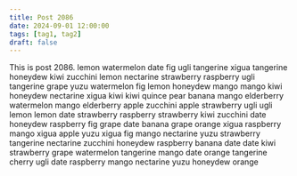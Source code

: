 ```yaml
---
title: Post 2086
date: 2024-09-01 12:00:00
tags: [tag1, tag2]
draft: false
---
```

This is post 2086.
lemon
watermelon
date
fig
ugli
tangerine
xigua
tangerine
honeydew
kiwi
zucchini
lemon
nectarine
strawberry
raspberry
ugli
tangerine
grape
yuzu
watermelon
fig
lemon
honeydew
mango
mango
kiwi
honeydew
nectarine
xigua
kiwi
kiwi
quince
pear
banana
mango
elderberry
watermelon
mango
elderberry
apple
zucchini
apple
strawberry
ugli
ugli
lemon
lemon
date
strawberry
raspberry
strawberry
kiwi
zucchini
date
honeydew
raspberry
fig
grape
date
banana
grape
orange
xigua
raspberry
mango
xigua
apple
yuzu
xigua
fig
mango
nectarine
yuzu
strawberry
tangerine
nectarine
zucchini
honeydew
raspberry
banana
date
date
kiwi
strawberry
grape
watermelon
tangerine
mango
date
orange
tangerine
cherry
ugli
date
raspberry
mango
nectarine
yuzu
honeydew
orange
